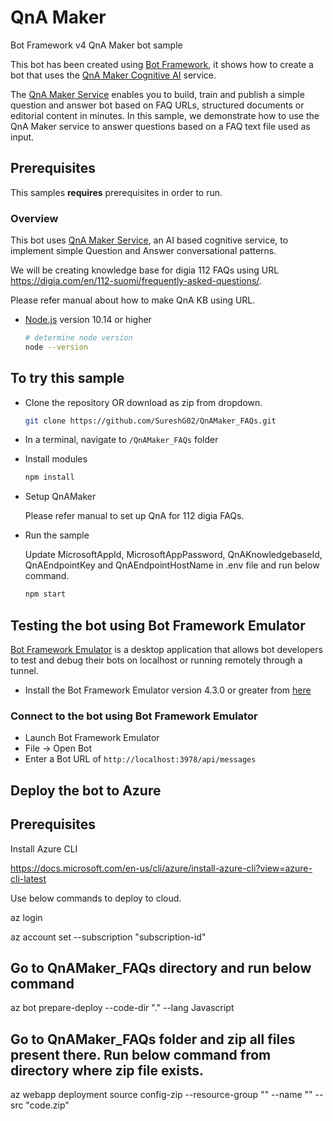 # QnA Maker

Bot Framework v4 QnA Maker bot sample

This bot has been created using [Bot Framework](https://dev.botframework.com), it shows how to create a bot that uses the [QnA Maker Cognitive AI](https://www.qnamaker.ai) service.

The [QnA Maker Service](https://www.qnamaker.ai) enables you to build, train and publish a simple question and answer bot based on FAQ URLs, structured documents or editorial content in minutes. In this sample, we demonstrate how to use the QnA Maker service to answer questions based on a FAQ text file used as input.

## Prerequisites

This samples **requires** prerequisites in order to run.

### Overview

This bot uses [QnA Maker Service](https://www.qnamaker.ai), an AI based cognitive service, to implement simple Question and Answer conversational patterns.

We will be creating knowledge base for digia 112 FAQs using URL https://digia.com/en/112-suomi/frequently-asked-questions/. 

Please refer manual about how to make QnA KB using URL.


- [Node.js](https://nodejs.org) version 10.14 or higher

    ```bash
    # determine node version
    node --version
    ```

## To try this sample

- Clone the repository OR download as zip from dropdown.

    ```bash
    git clone https://github.com/SureshG02/QnAMaker_FAQs.git
    ```

- In a terminal, navigate to `/QnAMaker_FAQs` folder


- Install modules

    ```bash
    npm install
    ```

- Setup QnAMaker

    Please refer manual to set up QnA for 112 digia FAQs.


- Run the sample

	Update MicrosoftAppId, MicrosoftAppPassword, QnAKnowledgebaseId, QnAEndpointKey and QnAEndpointHostName in .env file and run below command.
	
    ```bash
    npm start
    ```

## Testing the bot using Bot Framework Emulator

[Bot Framework Emulator](https://github.com/microsoft/botframework-emulator) is a desktop application that allows bot developers to test and debug their bots on localhost or running remotely through a tunnel.

- Install the Bot Framework Emulator version 4.3.0 or greater from [here](https://github.com/Microsoft/BotFramework-Emulator/releases)

### Connect to the bot using Bot Framework Emulator

- Launch Bot Framework Emulator
- File -> Open Bot
- Enter a Bot URL of `http://localhost:3978/api/messages`

## Deploy the bot to Azure

## Prerequisites

Install Azure CLI

https://docs.microsoft.com/en-us/cli/azure/install-azure-cli?view=azure-cli-latest

Use below commands to deploy to cloud.

az login

az account set --subscription "subscription-id"

## Go to QnAMaker_FAQs directory and run below command

az bot prepare-deploy --code-dir "." --lang Javascript

## Go to QnAMaker_FAQs folder and zip all files present there. Run below command from directory where zip file exists.

az webapp deployment source config-zip --resource-group "<resource-group-name>" --name "<name-of-web-app>" --src "code.zip"
